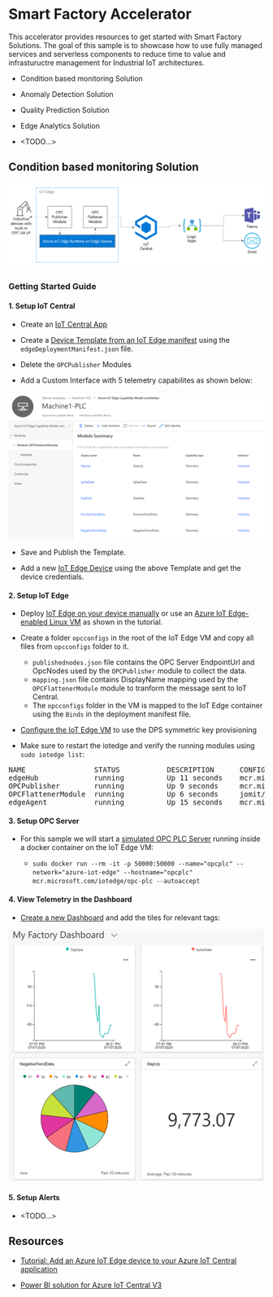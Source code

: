 # Smart Factory Accelerator

This accelerator provides resources to get started with Smart Factory Solutions. The goal of this sample is to showcase how to use fully managed services and serverless components to reduce time to value and infrastuructre management for Industrial IoT architectures.

- Condition based monitoring Solution

- Anomaly Detection Solution

- Quality Prediction Solution

- Edge Analytics Solution

- <TODO...>

## Condition based monitoring Solution

![Condition based monitoring architecture](https://raw.githubusercontent.com/jomit/smart-factory-accelerator/master/assets/condition-monitor-architecture.png)


### Getting Started Guide

#### 1. Setup IoT Central

- Create an [IoT Central App](https://docs.microsoft.com/en-us/azure/iot-central/core/quick-deploy-iot-central)

- Create a [Device Template from an IoT Edge manifest](https://docs.microsoft.com/en-us/azure/iot-central/core/tutorial-add-edge-as-leaf-device#create-device-template) using the `edgeDeploymentManifest.json` file.

- Delete the `OPCPublisher` Modules

- Add a Custom Interface with 5 telemetry capabilites as shown below:

![Custom Interface with 5 telemetry capabilites](https://raw.githubusercontent.com/jomit/smart-factory-accelerator/master/assets/img1.png)

- Save and Publish the Template.

- Add a new [IoT Edge Device](https://docs.microsoft.com/en-us/azure/iot-central/core/tutorial-add-edge-as-leaf-device#add-iot-edge-device) using the above Template and get the device credentials.


#### 2. Setup IoT Edge

- Deploy [IoT Edge on your device manually](https://docs.microsoft.com/en-us/azure/iot-edge/how-to-install-iot-edge-linux#install-iot-edge-and-container-runtimes) or use an [Azure IoT Edge-enabled Linux VM](https://docs.microsoft.com/en-us/azure/iot-central/core/tutorial-add-edge-as-leaf-device#deploy-an-iot-edge-device) as shown in the tutorial.

- Create a folder `opcconfigs` in the root of the IoT Edge VM and copy all files from `opcconfigs` folder to it.
    - `publishednodes.json` file contains the OPC Server EndpointUrl and OpcNodes used by the `OPCPublisher` module to collect the data.
    - `mapping.json` file contains DisplayName mapping used by the `OPCFlattenerModule` module to tranform the message sent to IoT Central. 
    - The `opcconfigs` folder in the VM is mapped to the IoT Edge container using the `Binds` in the deployment manifest file.

- [Configure the IoT Edge VM](https://docs.microsoft.com/en-us/azure/iot-central/core/tutorial-add-edge-as-leaf-device#configure-the-iot-edge-vm) to use the DPS symmetric key provisioning

- Make sure to restart the iotedge and verify the running modules using `sudo iotedge list`:

<PRE>
NAME                STATUS           DESCRIPTION      CONFIG
edgeHub             running          Up 11 seconds    mcr.microsoft.com/azureiotedge-hub:1.0
OPCPublisher        running          Up 9 seconds     mcr.microsoft.com/iotedge/opc-publisher:latest
OPCFlattenerModule  running          Up 6 seconds     jomit/opcflattenermodule:0.0.4-amd64
edgeAgent           running          Up 15 seconds    mcr.microsoft.com/azureiotedge-agent:1.0
</PRE>

#### 3. Setup OPC Server

- For this sample we will start a [simulated OPC PLC Server](https://github.com/Azure-Samples/iot-edge-opc-plc) running inside a docker container on the IoT Edge VM:

    - `sudo docker run --rm -it -p 50000:50000 --name="opcplc" --network="azure-iot-edge" --hostname="opcplc" mcr.microsoft.com/iotedge/opc-plc --autoaccept`

#### 4. View Telemetry in the Dashboard

- [Create a new Dashboard](https://docs.microsoft.com/en-us/azure/iot-central/core/howto-add-tiles-to-your-dashboard) and add the tiles for relevant tags: 

![Dashboard](https://raw.githubusercontent.com/jomit/smart-factory-accelerator/master/assets/dashboard.png)

#### 5. Setup Alerts

- <TODO...>


## Resources

- [Tutorial: Add an Azure IoT Edge device to your Azure IoT Central application](https://docs.microsoft.com/en-us/azure/iot-central/core/tutorial-add-edge-as-leaf-device)

- [Power BI solution for Azure IoT Central V3](https://appsource.microsoft.com/en-us/product/web-apps/iot-central.power-bi-solution-iot-central)